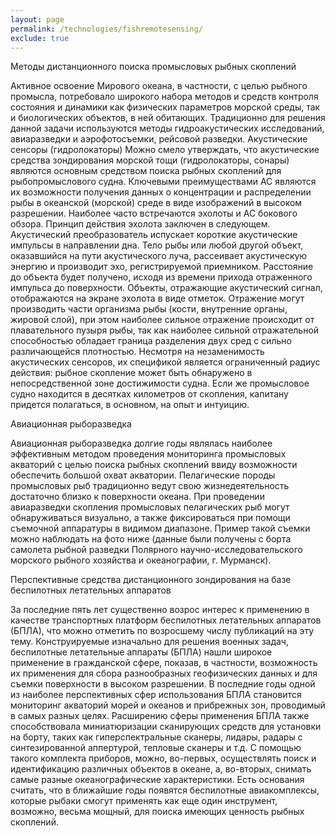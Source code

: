 ```yaml
---
layout: page
permalink: /technologies/fishremotesensing/
exclude: true
---
```


Методы дистанционного поиска промысловых рыбных скоплений

Активное освоение Мирового океана, в частности, с целью рыбного промысла, потребовало широкого набора методов и средств контроля состояния и динамики как физических параметров морской среды, так и биологических объектов, в ней обитающих.
Традиционно для решения данной задачи используются методы гидроакустических исследований, авиаразведки и аэрофотосъемки, рейсовой разведки.
Акустические сенсоры (гидролокаторы)
Можно смело утверждать, что акустические средства зондирования морской тощи (гидролокаторы, сонары) являются основным средством поиска рыбных скоплений для рыбопромыслового судна. Ключевыми преимуществами АС являются их возможности получения данных о концентрации и распределении рыбы в океанской (морской) среде в виде изображений в высоком разрешении.
Наиболее часто встречаются эхолоты и АС бокового обзора. Принцип действия эхолота заключен в следующем. Акустический преобразователь испускает короткие акустические импульсы в направлении дна. Тело рыбы или любой другой объект, оказавшийся на пути акустического луча, рассеивает акустическую энергию и производит эхо, регистрируемой приемником. Расстояние до объекта будет получено, исходя из времени прихода отраженного импульса до поверхности. Объекты, отражающие акустический сигнал, отображаются на экране эхолота в виде отметок. Отражение могут производить части организма рыбы (кости, внутренние органы, жировой слой), при этом наиболее сильное отражение происходит от плавательного пузыря рыбы, так как наиболее сильной отражательной способностью обладает граница разделения двух сред с сильно различающейся плотностью.
Несмотря на незаменимость акустических сенсоров, их спецификой является ограниченный радиус действия: рыбное скопление может быть обнаружено в непосредственной зоне достижимости судна. Если же промысловое судно находится в десятках километров от скопления, капитану придется полагаться, в основном, на опыт и интуицию.

Авиационная рыборазведка

Авиационная рыборазведка долгие годы являлась наиболее эффективным методом проведения мониторинга промысловых акваторий с целью поиска рыбных скоплений ввиду возможности обеспечить большой охват акватории.
Пелагические породы промысловых рыб традиционно ведут свою жизнедеятельность достаточно близко к поверхности океана. При проведении авиаразведки скопления промысловых пелагических рыб могут обнаруживаться визуально, а также фиксироваться при помощи съемочной аппаратуры в видимом диапазоне. Пример такой съемки можно наблюдать на фото ниже (данные были получены с борта самолета рыбной разведки Полярного научно-исследовательского морского рыбного хозяйства и океанографии, г. Мурманск).

Перспективные средства дистанционного зондирования на базе беспилотных летательных аппаратов

За последние пять лет существенно возрос интерес к применению в качестве транспортных платформ беспилотных летательных аппаратов (БПЛА), что можно отметить по возросшему числу публикаций на эту тему.
Конструируемые изначально для решения военных задач, беспилотные летательные аппараты (БПЛА) нашли широкое применение в гражданской сфере, показав, в частности, возможность их применения для сбора разнообразных геофизических данных и для съемки поверхности в высоком разрешении. В последние годы одной из наиболее перспективных сфер использования БПЛА становится мониторинг акваторий морей и океанов и прибрежных зон, проводимый в самых разных целях.
Расширению сферы применения БПЛА также способствовала миниатюризации сканирующих средств для установки на борту, таких как гиперспектральные сканеры, лидары, радары с синтезированной аппертурой, тепловые сканеры и т.д. С помощью такого комплекта приборов, можно, во-первых, осуществлять поиск и идентификацию различных объектов в океане, а, во-вторых, снимать самые разные океанографические характеристики.
Есть основания считать, что в ближайшие годы появятся беспилотные авиакомплексы, которые рыбаки смогут применять как еще один инструмент, возможно, весьма мощный, для поиска имеющих ценность рыбных скоплений.
